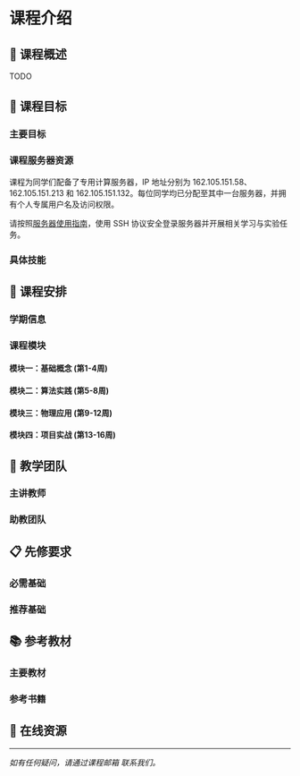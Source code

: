 # 课程介绍

## 📖 课程概述

TODO

## 🎯 课程目标

### 主要目标

### 课程服务器资源

课程为同学们配备了专用计算服务器，IP 地址分别为 162.105.151.58、162.105.151.213 和 162.105.151.132。每位同学均已分配至其中一台服务器，并拥有个人专属用户名及访问权限。

请按照[服务器使用指南](/setup/server)，使用 SSH 协议安全登录服务器并开展相关学习与实验任务。

### 具体技能


## 📅 课程安排

### 学期信息

### 课程模块

#### 模块一：基础概念 (第1-4周)

#### 模块二：算法实践 (第5-8周)

#### 模块三：物理应用 (第9-12周)

#### 模块四：项目实战 (第13-16周)

## 👥 教学团队

### 主讲教师

### 助教团队

## 📋 先修要求

### 必需基础

### 推荐基础

## 📚 参考教材

### 主要教材

### 参考书籍

## 🔗 在线资源


---

*如有任何疑问，请通过课程邮箱  联系我们。*

